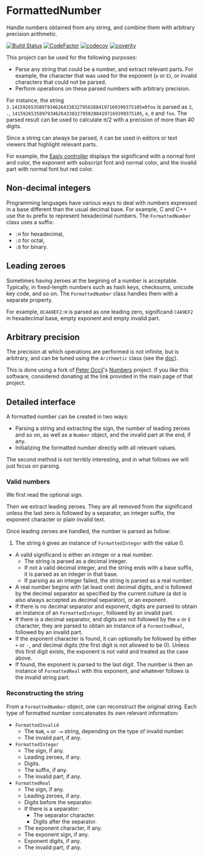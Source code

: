 # FormattedNumber

Handle numbers obtained from any string, and combine them with arbitrary precision arithmetic.

[![Build Status](https://travis-ci.com/dlebansais/FormattedNumber.svg?branch=master)](https://travis-ci.com/dlebansais/FormattedNumber) [![CodeFactor](https://www.codefactor.io/repository/github/dlebansais/formattednumber/badge)](https://www.codefactor.io/repository/github/dlebansais/formattednumber) [![codecov](https://codecov.io/gh/dlebansais/FormattedNumber/branch/master/graph/badge.svg)](https://codecov.io/gh/dlebansais/FormattedNumber) [![coverity](https://scan.coverity.com/projects/18877/badge.svg)](https://scan.coverity.com/projects/dlebansais-formattednumber)

This project can be used for the following purposes:

+ Parse any string that could be a number, and extract relevant parts. For example, the character that was used for the exponent (`e` or `E`), or invalid characters that could not be parsed.
+ Perform operations on these parsed numbers with arbitrary precision.

For instance, the string `3.141592653589793462643383279502884197169399375105e0foo` is parsed as `3`, `.`, `141592653589793462643383279502884197169399375105`, `e`, `0` and `foo`. The parsed result can be used to calculate π/2 with a precision of more than 40 digits.

Since a string can always be parsed, it can be used in editors or text viewers that highlight relevant parts.

For example, the [Easly controller](https://github.com/dlebansais/Easly-Controller) displays the significand with a normal font and color, the exponent with subscript font and normal color, and the invalid part with normal font but red color.

## Non-decimal integers

Programming languages have various ways to deal with numbers expressed in a base different than the usual decimal base. For example, C and C++ use the `0x` prefix to represent hexadecimal numbers. The `FormattedNumber` class uses a suffix:

+ `:H` for hexadecimal,
+ `:O` for octal,
+ `:B` for binary. 

## Leading zeroes

Sometimes having zeroes at the begining of a number is acceptable. Typically, in fixed-length numbers such as hash keys, checksums, unicode key code, and so on. The `FormattedNumber` class handles them with a separate property.

For example, `0C4A9EF2:H` is parsed as one leading zero, significand `C4A9EF2` in hexadecimal base, empty exponent and empty invalid part.

## Arbitrary precision

The precision at which operations are performed is not infinite, but is arbitrary, and can be tuned using the `Arithmetic` class (see the [doc](https://github.com/dlebansais/FormattedNumber/blob/master/Doc/Arithmetic.md)).

This is done using a fork of [Peter Occil](https://github.com/peteroupc)'s [Numbers](https://github.com/peteroupc/Numbers) project. If you like this software, considered donating at the link provided in the main page of that project.

## Detailed interface

A formatted number can be created in two ways:

+ Parsing a string and extracting the sign, the number of leading zeroes and so on, as well as a `Number` object, and the invalid part at the end, if any.
+ Initializing the formatted number directly with all relevant values.

The second method is not terribly interesting, and in what follows we will just focus on parsing.

### Valid numbers

We first read the optional sign.

Then we extract leading zeroes. They are all removed from the significand unless the last zero is followed by a separator, an integer suffix, the exponent character or plain invalid text.

Once leading zeroes are handled, the number is parsed as follow:

1. The string `0` gives an instance of `FormattedInteger` with the value 0.
+ A valid significand is either an integer or a real number.
	* The string is parsed as a decimal integer.
	* If not a valid decimal integer, and the string ends with a base suffix, it is parsed as an integer in that base.
	* If parsing as an integer failed, the string is parsed as a real number.
+ A real number begins with (at least one) decimal digits, and is followed by the decimal separator as specified by the current culture (a dot is also always accepted as decimal separator), or an exponent.
+ If there is no decimal separator and exponent, digits are parsed to obtain an instance of an `FormattedInteger`, followed by an invalid part.
+ If there is a decimal separator, and digits are not followed by the `e` or `E` character, they are parsed to obtain an instance of a `FormattedReal`, followed by an invalid part.
+ If the exponent character is found, it can optionally be followed by either `+` or `-`, and decimal digits (the first digit is not allowed to be 0). Unless this first digit exists, the exponent is not valid and treated as the case above.
+ If found, the exponent is parsed to the last digit. The number is then an instance of `FormattedReal` with this exponent, and whatever follows is the invalid string part.

### Reconstructing the string

From a `FormattedNumber` object, one can reconstruct the original string. Each type of formatted number concatenates its own relevant information:

+ `FormattedInvalid`
    * The `NaN`, `∞` or `-∞` string, depending on the type of invalid number.
    * The invalid part, if any.
+ `FormattedInteger`
    * The sign, if any.
    * Leading zeroes, if any.
    * Digits.
    * The suffix, if any.
    * The invalid part, if any.
+ `FormattedReal`
    * The sign, if any.
    * Leading zeroes, if any.
    * Digits before the separator.
    * If there is a separator:
        * The separator character.
        * Digits after the separator.
    * The exponent character, if any.
    * The exponent sign, if any.
    * Exponent digits, if any.
    * The invalid part, if any.

